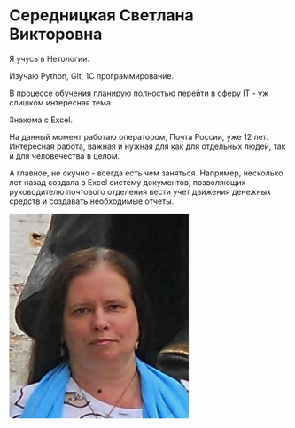 # Середницкая Светлана Викторовна

Я учусь в Нетологии.

Изучаю Python, Git, 1С программирование.

В процессе обучения планирую полностью перейти в сферу IT - уж слишком интересная тема.

Знакома с Excel.

На данный момент работаю оператором, Почта России, уже 12 лет. Интересная работа, важная и нужная для как для отдельных людей, так и для человечества в целом.

А главное, не скучно - всегда есть чем заняться. 
Например, несколько лет назад создала в Excel систему документов, позволяющих руководителю почтового отделения вести учет движения денежных средств и создавать необходимые отчеты.

![Привет!](dscn0982.jpg1.jpg)
